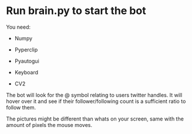 # Run brain.py to start the bot

You need:

- Numpy

- Pyperclip

- Pyautogui

- Keyboard

- CV2

The bot will look for the @ symbol relating to users twitter handles. It will hover over it and see if their follower/following count is a sufficient ratio to follow them.

The pictures might be different than whats on your screen, same with the amount of pixels the mouse moves.
